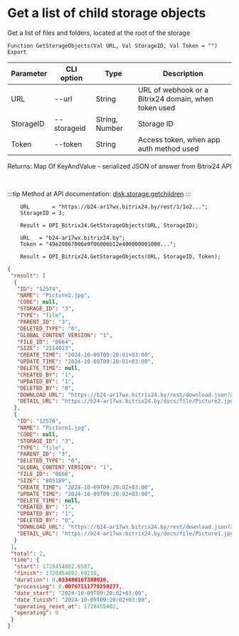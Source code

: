 ﻿---
sidebar_position: 5
---

# Get a list of child storage objects
 Get a list of files and folders, located at the root of the storage



`Function GetStorageObjects(Val URL, Val StorageID, Val Token = "") Export`

  | Parameter | CLI option | Type | Description |
  |-|-|-|-|
  | URL | --url | String | URL of webhook or a Bitrix24 domain, when token used |
  | StorageID | --storageid | String, Number | Storage ID |
  | Token | --token | String | Access token, when app auth method used |

  
  Returns:  Map Of KeyAndValue - serialized JSON of answer from Bitrix24 API

<br/>

:::tip
Method at API documentation: [disk.storage.getchildren](https://dev.1c-bitrix.ru/rest_help/disk/storage/disk_storage_getchildren.php)
:::
<br/>


```bsl title="Code example"
    URL       = "https://b24-ar17wx.bitrix24.by/rest/1/1o2...";
    StorageID = 3;

    Result = OPI_Bitrix24.GetStorageObjects(URL, StorageID);

    URL   = "b24-ar17wx.bitrix24.by";
    Token = "49e20867006e9f06006b12e400000001000...";

    Result = OPI_Bitrix24.GetStorageObjects(URL, StorageID, Token);
```
 



```json title="Result"
{
 "result": [
  {
   "ID": "12574",
   "NAME": "Picture2.jpg",
   "CODE": null,
   "STORAGE_ID": "3",
   "TYPE": "file",
   "PARENT_ID": "3",
   "DELETED_TYPE": "0",
   "GLOBAL_CONTENT_VERSION": "1",
   "FILE_ID": "8664",
   "SIZE": "2114023",
   "CREATE_TIME": "2024-10-09T09:20:01+03:00",
   "UPDATE_TIME": "2024-10-09T09:20:01+03:00",
   "DELETE_TIME": null,
   "CREATED_BY": "1",
   "UPDATED_BY": "1",
   "DELETED_BY": "0",
   "DOWNLOAD_URL": "https://b24-ar17wx.bitrix24.by/rest/download.json?auth=6b2e0667006e9f06006b12e4000000010000072c4914d2a629a27f8e468fd6a8ba64ff&token=disk%7CaWQ9MTI1NzQmXz1MNklnblBHNkpDNTJHM1RLQW5Sc3pnSTBnMU9IbW44NA%3D%3D%7CImRvd25sb2FkfGRpc2t8YVdROU1USTFOelFtWHoxTU5rbG5ibEJITmtwRE5USkhNMVJMUVc1U2MzcG5TVEJuTVU5SWJXNDROQT09fDZiMmUwNjY3MDA2ZTlmMDYwMDZiMTJlNDAwMDAwMDAxMDAwMDA3MmM0OTE0ZDJhNjI5YTI3ZjhlNDY4ZmQ2YThiYTY0ZmYi.nYm8hGPR9CQlulZNy11OyTsbPvsviFlF7xqaziDP2rM%3D",
   "DETAIL_URL": "https://b24-ar17wx.bitrix24.by/docs/file/Picture2.jpg"
  },
  {
   "ID": "12576",
   "NAME": "Picture1.jpg",
   "CODE": null,
   "STORAGE_ID": "3",
   "TYPE": "file",
   "PARENT_ID": "3",
   "DELETED_TYPE": "0",
   "GLOBAL_CONTENT_VERSION": "1",
   "FILE_ID": "8666",
   "SIZE": "805189",
   "CREATE_TIME": "2024-10-09T09:20:02+03:00",
   "UPDATE_TIME": "2024-10-09T09:20:02+03:00",
   "DELETE_TIME": null,
   "CREATED_BY": "1",
   "UPDATED_BY": "1",
   "DELETED_BY": "0",
   "DOWNLOAD_URL": "https://b24-ar17wx.bitrix24.by/rest/download.json?auth=6b2e0667006e9f06006b12e4000000010000072c4914d2a629a27f8e468fd6a8ba64ff&token=disk%7CaWQ9MTI1NzYmXz1QUENCSFBmZnVXdmxYZ2F4ZkgxeEh2N2taaHFwVjA0eQ%3D%3D%7CImRvd25sb2FkfGRpc2t8YVdROU1USTFOelltWHoxUVVFTkNTRkJtWm5WWGRteFlaMkY0WmtneGVFaDJOMnRhYUhGd1ZqQTBlUT09fDZiMmUwNjY3MDA2ZTlmMDYwMDZiMTJlNDAwMDAwMDAxMDAwMDA3MmM0OTE0ZDJhNjI5YTI3ZjhlNDY4ZmQ2YThiYTY0ZmYi.ZlQXJpksSrH93BaypbRFzF7a3%2FtWFevKgyL0f%2B1oCg8%3D",
   "DETAIL_URL": "https://b24-ar17wx.bitrix24.by/docs/file/Picture1.jpg"
  }
 ],
 "total": 2,
 "time": {
  "start": 1728454802.6587,
  "finish": 1728454802.69218,
  "duration": 0.033480167388916,
  "processing": 0.00767111778259277,
  "date_start": "2024-10-09T09:20:02+03:00",
  "date_finish": "2024-10-09T09:20:02+03:00",
  "operating_reset_at": 1728455402,
  "operating": 0
 }
}
```

